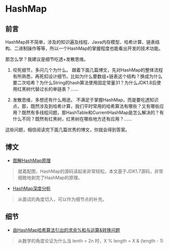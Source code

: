 # HashMap

## 前言

HashMap并不简单，涉及的知识遍及线程、Java内存模型、哈希计算、链表结构、二进制操作等等，所以一个HashMap的掌握程度也能看出开发的技术功能。

那怎么学？我建议是细节吃透+发散思维。

1. 咬死细节，多问几个为什么。
  跟着下面几篇博文，先对HashMap的整体流程有所熟悉，再死扣设计细节。比如为什么要数组+链表这个结构？换成为什么要二次哈希？为什么String的hash算法使用固定常量31？为什么JDK1.8后使用红黑树代替过长的单链表？……
  
2. 发散思维，多想还有什么用途。
  不满足于掌握HashMap，而是要吃透知识点，那，既然涉及到哈希计算，我们平时常用的哈希算法有哪些？又有哪些应用？既然有多线程问题，那HashTable和CurrentHashMap是怎么解决的？有什么不同？既然有红黑树，红黑树在哪些地方还有应用？……

这些问题，相信阅读完下面几篇优秀的博文，你就会得到答案。

## 博文

- [图解HashMap原理](https://www.jianshu.com/p/dde9b12343c1)
> 就着配图，HashMap的源码读起来非常轻松，本文基于JDK1.7源码，非常细致地剥完了HashMap的原理。

- [HashMap深度分析](https://www.jianshu.com/p/8b372f3a195d)
> 从面试的角度切入，可以作为细节点的补充。

## 细节

- [由HashMap哈希算法引出的求余%和与运算&转换问题](https://www.cnblogs.com/ysocean/p/9054804.html)
> 从数学的角度论证为什么当 lenth = 2n 时，X % length = X & (length - 1)
